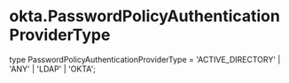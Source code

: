 # okta.PasswordPolicyAuthenticationProviderType

type PasswordPolicyAuthenticationProviderType = 'ACTIVE_DIRECTORY' | 'ANY' | 'LDAP' | 'OKTA';

